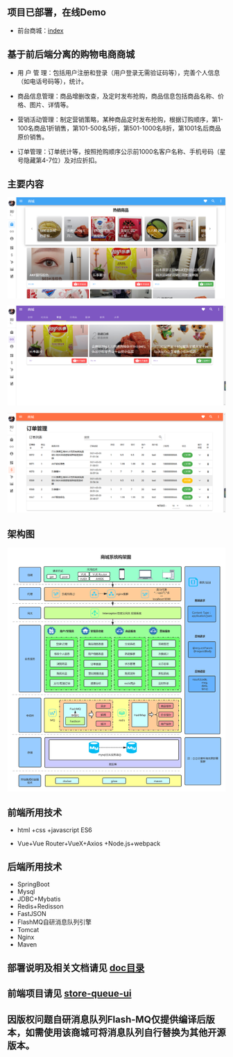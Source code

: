 ## 项目已部署，在线Demo

- 前台商城：[index](http://store.imzdx.top)

## 基于前后端分离的购物电商商城

- 用 户 管 理：包括用户注册和登录（用户登录无需验证码等），完善个人信息（如电话号码等），统计。

- 商品信息管理：商品增删改查，及定时发布抢购，商品信息包括商品名称、价格、图片、详情等。

- 营销活动管理：制定营销策略，某种商品定时发布抢购，根据订购顺序，第1-100名商品1折销售，第101-500名5折，第501-1000名8折，第1001名后商品原价销售。

- 订单管理：订单统计等，按照抢购顺序公示前1000名客户名称、手机号码（星号隐藏第4-7位）及对应折扣。

## 主要内容

![](/doc/res/主页.png)

![](/doc/res/商品分类图.png)

![](/doc/res/订单管理图.png)

## 架构图

![](/doc/商城系统架构图.png)

## 前端所用技术

- html +css +javascript ES6

- Vue+Vue Router+VueX+Axios +Node.js+webpack

## 后端所用技术

- SpringBoot
- Mysql
- JDBC+Mybatis
- Redis+Redisson
- FastJSON
- FlashMQ自研消息队列引擎
- Tomcat
- Nginx
- Maven

## 部署说明及相关文档请见 [doc目录](/doc)

## 前端项目请见 [store-queue-ui](https://github.com/FlyRenxing/store-queue-ui)

## 因版权问题自研消息队列Flash-MQ仅提供编译后版本，如需使用该商城可将消息队列自行替换为其他开源版本。